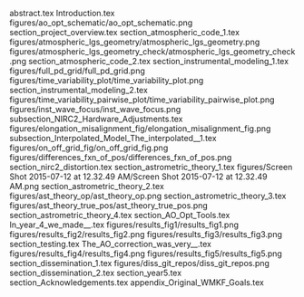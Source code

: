 abstract.tex
Introduction.tex
figures/ao_opt_schematic/ao_opt_schematic.png
section_project_overview.tex
section_atmospheric_code_1.tex
figures/atmospheric_lgs_geometry/atmospheric_lgs_geometry.png
figures/atmospheric_lgs_geometry_check/atmospheric_lgs_geometry_check.png
section_atmospheric_code_2.tex
section_instrumental_modeling_1.tex
figures/full_pd_grid/full_pd_grid.png
figures/time_variability_plot/time_variability_plot.png
section_instrumental_modeling_2.tex 
figures/time_variability_pairwise_plot/time_variability_pairwise_plot.png
figures/inst_wave_focus/inst_wave_focus.png
subsection_NIRC2_Hardware_Adjustments.tex
figures/elongation_misalignment_fig/elongation_misalignment_fig.png
subsection_Interpolated_Model_The_interpolated__1.tex
figures/on_off_grid_fig/on_off_grid_fig.png
figures/differences_fxn_of_pos/differences_fxn_of_pos.png
section_nirc2_distortion.tex
section_astrometric_theory_1.tex
figures/Screen Shot 2015-07-12 at 12.32.49 AM/Screen Shot 2015-07-12 at 12.32.49 AM.png
section_astrometric_theory_2.tex
figures/ast_theory_op/ast_theory_op.png
section_astrometric_theory_3.tex
figures/ast_theory_true_pos/ast_theory_true_pos.png
section_astrometric_theory_4.tex
section_AO_Opt_Tools.tex
In_year_4_we_made__.tex
figures/results_fig1/results_fig1.png
figures/results_fig2/results_fig2.png
figures/results_fig3/results_fig3.png
section_testing.tex
The_AO_correction_was_very__.tex
figures/results_fig4/results_fig4.png
figures/results_fig5/results_fig5.png
section_dissemination_1.tex
figures/diss_git_repos/diss_git_repos.png
section_dissemination_2.tex
section_year5.tex
section_Acknowledgements.tex
appendix_Original_WMKF_Goals.tex
